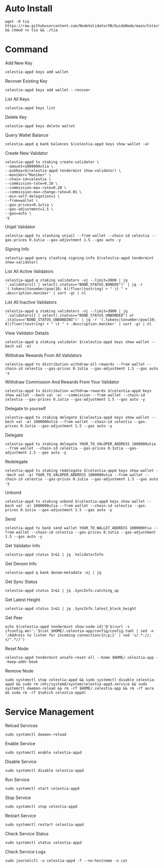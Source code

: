 # Auto Install

    wget -O tia https://raw.githubusercontent.com/NodeValidatorVN/GuideNode/main/Celestia/tia && chmod +x tia && ./tia
    
# Command

Add New Key

    celestia-appd keys add wallet

Recover Existing Key

    celestia-appd keys add wallet --recover

List All Keys

    celestia-appd keys list

Delete Key

    celestia-appd keys delete wallet

Query Wallet Balance

    celestia-appd q bank balances $(celestia-appd keys show wallet -a)

Create New Validator

    celestia-appd tx staking create-validator \
    --amount=1000000utia \
    --pubkey=$(celestia-appd tendermint show-validator) \
    --moniker="Moniker" \
    --chain-id=celestia \
    --commission-rate=0.10 \
    --commission-max-rate=0.20 \
    --commission-max-change-rate=0.01 \
    --min-self-delegation=1 \
    --from=wallet \
    --gas-prices=0.1utia \
    --gas-adjustment=1.5 \
    --gas=auto \
    -y 

Unjail Validator

    celestia-appd tx slashing unjail --from wallet --chain-id celestia --gas-prices 0.1utia --gas-adjustment 1.5 --gas auto -y

Signing Info

    celestia-appd query slashing signing-info $(celestia-appd tendermint show-validator)

List All Active Validators

    celestia-appd q staking validators -oj --limit=3000 | jq '.validators[] | select(.status=="BOND_STATUS_BONDED")' | jq -r '(.tokens|tonumber/pow(10; 6)|floor|tostring) + " \t " + .description.moniker' | sort -gr | nl

List All Inactive Validators

    celestia-appd q staking validators -oj --limit=3000 | jq '.validators[] | select(.status=="BOND_STATUS_UNBONDED") or .status=="BOND_STATUS_UNBONDING")' | jq -r '(.tokens|tonumber/pow(10; 6)|floor|tostring) + " \t " + .description.moniker' | sort -gr | nl

View Validator Details

    celestia-appd q staking validator $(celestia-appd keys show wallet --bech val -a)

Withdraw Rewards From All Validators

    celestia-appd tx distribution withdraw-all-rewards --from wallet --chain-id celestia --gas-prices 0.1utia --gas-adjustment 1.5 --gas auto -y

Withdraw Commission And Rewards From Your Validator

    celestia-appd tx distribution withdraw-rewards $(celestia-appd keys show wallet --bech val -a) --commission --from wallet --chain-id celestia --gas-prices 0.1utia --gas-adjustment 1.5 --gas auto -y

Delegate to yourself

    celestia-appd tx staking delegate $(celestia-appd keys show wallet --bech val -a) 1000000utia --from wallet --chain-id celestia --gas-prices 0.1utia --gas-adjustment 1.5 --gas auto -y

Delegate

    celestia-appd tx staking delegate YOUR_TO_VALOPER_ADDRESS 1000000utia --from wallet --chain-id celestia --gas-prices 0.1utia --gas-adjustment 1.5 --gas auto -y

Redelegate

    celestia-appd tx staking redelegate $(celestia-appd keys show wallet --bech val -a) YOUR_TO_VALOPER_ADDRESS 1000000utia --from wallet --chain-id celestia --gas-prices 0.1utia --gas-adjustment 1.5 --gas auto -y

Unbond

    celestia-appd tx staking unbond $(celestia-appd keys show wallet --bech val -a) 1000000utia --from wallet --chain-id celestia --gas-prices 0.1utia --gas-adjustment 1.5 --gas auto -y

Send

    celestia-appd tx bank send wallet YOUR_TO_WALLET_ADDRESS 1000000tia --from wallet --chain-id celestia --gas-prices 0.1utia --gas-adjustment 1.5 --gas auto -y

Get Validator Info

    celestia-appd status 2>&1 | jq .ValidatorInfo

Get Denom Info

    celestia-appd q bank denom-metadata -oj | jq

Get Sync Status

    celestia-appd status 2>&1 | jq .SyncInfo.catching_up

Get Latest Height

    celestia-appd status 2>&1 | jq .SyncInfo.latest_block_height

Get Peer

    echo $(celestia-appd tendermint show-node-id)'@'$(curl -s ifconfig.me)':'$(cat $HOME/.celestia-app/config/config.toml | sed -n '/Address to listen for incoming connection/{n;p;}' | sed 's/.*://; s/".*//')

Reset Node

    celestia-appd tendermint unsafe-reset-all --home $HOME/.celestia-app --keep-addr-book

Remove Node

    sudo systemctl stop celestia-appd && sudo systemctl disable celestia-appd && sudo rm /etc/systemd/system/celestia-appd.service && sudo systemctl daemon-reload && rm -rf $HOME/.celestia-app && rm -rf aura && sudo rm -rf $(which celestia-appd)

# Service Management

Reload Services

    sudo systemctl daemon-reload

Enable Service

    sudo systemctl enable celestia-appd

Disable Service

    sudo systemctl disable celestia-appd

Run Service

    sudo systemctl start celestia-appd

Stop Service

    sudo systemctl stop celestia-appd

Restart Service

    sudo systemctl restart celestia-appd

Check Service Status

    sudo systemctl status celestia-appd

Check Service Logs

    sudo journalctl -u celestia-appd -f --no-hostname -o cat
